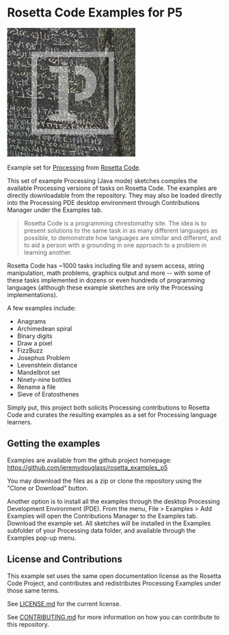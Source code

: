 # Rosetta Code Examples for P5
![Rosetta Code Examples for P5 Logo 300x300](logo/rosetta_examples_p5-logo-300x300.png)

Example set for [Processing](http://processing.org)
from [Rosetta Code](http://rosettacode.org/).

This set of example Processing (Java mode) sketches compiles the available
Processing versions of tasks on Rosetta Code. The examples are directly
downloadable from the repository. They may also be loaded directly into the
Processing PDE desktop environment through Contributions Manager under the
Examples tab.

> Rosetta Code is a programming chrestomathy site. The idea is to present
> solutions to the same task in as many different languages as possible, to
> demonstrate how languages are similar and different, and to aid a person
> with a grounding in one approach to a problem in learning another.

Rosetta Code has ~1000 tasks including file and sysem access, string
manipulation, math problems, graphics output and more -- with some of these
tasks implemented in dozens or even hundreds of programming languages (although
these example sketches are only the Processing implementations).

A few examples include:

-  Anagrams
-  Archimedean spiral
-  Binary digits
-  Draw a pixel
-  FizzBuzz
-  Josephus Problem
-  Levenshtein distance
-  Mandelbrot set
-  Ninety-nine bottles
-  Rename a file
-  Sieve of Eratosthenes

Simply put, this project both solicits Processing contributions to Rosetta Code
and curates the resulting examples as a set for Processing language learners.


## Getting the examples

Examples are available from the github project homepage:
https://github.com/jeremydouglass/rosetta_examples_p5

You may download the files as a zip or clone the repository using the
"Clone or Download" button.

Another option is to install all the examples through the desktop Processing
Development Environment (PDE). From the menu, File > Examples > Add Examples
will open the Contributions Manager to the Examples tab. Download the example
set. All sketches will be installed in the Examples subfolder of your
Processing data folder, and available through the Examples pop-up menu.


##  License and Contributions

This example set uses the same open documentation license as the Rosetta Code
Project, and contributes and redistributes Processing Examples under those same
terms.

See [LICENSE.md](LICENSE.md) for the current license.

See [CONTRIBUTING.md](CONTRIBUTING.md) for more information on how you can 
contribute to this repository.

